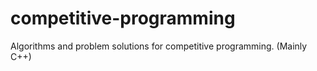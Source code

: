 # competitive-programming
Algorithms and problem solutions for competitive programming. (Mainly C++)
